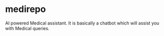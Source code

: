 # medirepo
AI powered Medical assistant. It is basically a chatbot which will assist you with Medical queries.
